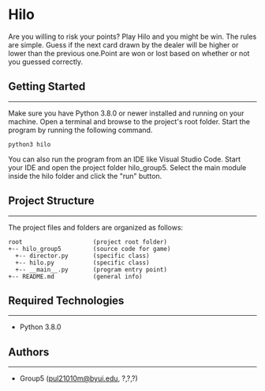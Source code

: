 # Hilo
Are you willing to risk your points? Play Hilo and you might be win. The rules are simple. Guess if the next card drawn by the dealer will be higher or lower than the previous one.Point are won or lost based on whether or not you guessed correctly.

## Getting Started
---
Make sure you have Python 3.8.0 or newer installed and running on your machine. Open a terminal and 
browse to the project's root folder. Start the program by running the following command.
```
python3 hilo 
```
You can also run the program from an IDE like Visual Studio Code. Start your IDE and open the 
project folder hilo_group5. Select the main module inside the hilo folder and click the "run" button.

## Project Structure
---
The project files and folders are organized as follows:
```
root                    (project root folder)
+-- hilo_group5         (source code for game)
  +-- director.py       (specific class)
  +-- hilo.py           (specific class)
  +-- __main__.py       (program entry point)
+-- README.md           (general info)
```

## Required Technologies
---
* Python 3.8.0

## Authors
---
* Group5 (pul21010m@byui.edu, ?,?,?)